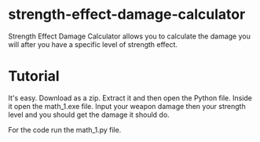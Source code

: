 # strength-effect-damage-calculator
Strength Effect Damage Calculator allows you to calculate the damage you will after you have a specific level of strength effect.

# Tutorial
It's easy. Download as a zip. Extract it and then open the Python file. Inside it open the math_1.exe file. Input your weapon damage then your strength level and you should get the damage it should do.

For the code run the math_1.py file.
